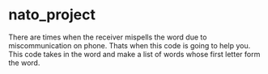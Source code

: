 # nato_project
There are times when the receiver mispells the word due to miscommunication on phone. Thats when this code is going to help you. This code takes in the word and make a list of words whose first letter form the word. 
